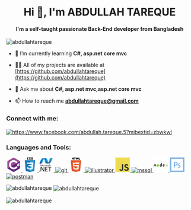 <h1 align="center">Hi 👋, I'm ABDULLAH TAREQUE</h1>
<h4 align="center">I'm a self-taught passionate Back-End developer from Bangladesh</h4>

<p align="left"> <img src="https://komarev.com/ghpvc/?username=abdullahtareque&label=Profile%20views&color=0f8ad7&style=flat" alt="abdullahtareque" /> </p>

- 🌱 I’m currently learning **C#, asp.net core mvc**

- 👨‍💻 All of my projects are available at [https://github.com/abdullahtareque](https://github.com/abdullahtareque)

- 💬 Ask me about **C#, asp.net mvc,asp.net core mvc**

- 📫 How to reach me **abdullahtareque@gmail.com**

<h3 align="left">Connect with me:</h3>
<p align="left">
<a href="https://fb.com/https://www.facebook.com/abdullah.tareque.5?mibextid=zbwkwl" target="blank"><img align="center" src="https://raw.githubusercontent.com/rahuldkjain/github-profile-readme-generator/master/src/images/icons/Social/facebook.svg" alt="https://www.facebook.com/abdullah.tareque.5?mibextid=zbwkwl" height="30" width="40" /></a>
</p> 

<h3 align="left">Languages and Tools:</h3>
<p align="left"> <a href="https://www.w3schools.com/cs/" target="_blank" rel="noreferrer"> <img src="https://raw.githubusercontent.com/devicons/devicon/master/icons/csharp/csharp-original.svg" alt="csharp" width="40" height="40"/> </a> <a href="https://www.w3schools.com/css/" target="_blank" rel="noreferrer"> <img src="https://raw.githubusercontent.com/devicons/devicon/master/icons/css3/css3-original-wordmark.svg" alt="css3" width="40" height="40"/> </a> <a href="https://dotnet.microsoft.com/" target="_blank" rel="noreferrer"> <img src="https://raw.githubusercontent.com/devicons/devicon/master/icons/dot-net/dot-net-original-wordmark.svg" alt="dotnet" width="40" height="40"/> </a> <a href="https://git-scm.com/" target="_blank" rel="noreferrer"> <img src="https://www.vectorlogo.zone/logos/git-scm/git-scm-icon.svg" alt="git" width="40" height="40"/> </a> <a href="https://www.w3.org/html/" target="_blank" rel="noreferrer"> <img src="https://raw.githubusercontent.com/devicons/devicon/master/icons/html5/html5-original-wordmark.svg" alt="html5" width="40" height="40"/> </a> <a href="https://www.adobe.com/in/products/illustrator.html" target="_blank" rel="noreferrer"> <img src="https://www.vectorlogo.zone/logos/adobe_illustrator/adobe_illustrator-icon.svg" alt="illustrator" width="40" height="40"/> </a> <a href="https://developer.mozilla.org/en-US/docs/Web/JavaScript" target="_blank" rel="noreferrer"> <img src="https://raw.githubusercontent.com/devicons/devicon/master/icons/javascript/javascript-original.svg" alt="javascript" width="40" height="40"/> </a> <a href="https://www.microsoft.com/en-us/sql-server" target="_blank" rel="noreferrer"> <img src="https://www.svgrepo.com/show/303229/microsoft-sql-server-logo.svg" alt="mssql" width="40" height="40"/> </a> <a href="https://nodejs.org" target="_blank" rel="noreferrer"> <img src="https://raw.githubusercontent.com/devicons/devicon/master/icons/nodejs/nodejs-original-wordmark.svg" alt="nodejs" width="40" height="40"/> </a> <a href="https://www.photoshop.com/en" target="_blank" rel="noreferrer"> <img src="https://raw.githubusercontent.com/devicons/devicon/master/icons/photoshop/photoshop-line.svg" alt="photoshop" width="40" height="40"/> </a> <a href="https://postman.com" target="_blank" rel="noreferrer"> <img src="https://www.vectorlogo.zone/logos/getpostman/getpostman-icon.svg" alt="postman" width="40" height="40"/> </a> </p>

<p><img align="left" src="https://github-readme-stats.vercel.app/api/top-langs?username=abdullahtareque&show_icons=true&theme=dark&title_color=712af4&text_color=ffffff&bg_color=173f44&hide_border=true&cache_seconds=1800&locale=en&layout=compact" alt="abdullahtareque" /></p>

<p>&nbsp;<img align="center" src="https://github-readme-stats.vercel.app/api?username=abdullahtareque&show_icons=true&theme=dark&title_color=2a81f4&text_color=ffffff&hide_border=true&cache_seconds=1800&locale=en" alt="abdullahtareque" /></p>

<p><img align="center" src="https://github-readme-streak-stats.herokuapp.com/?user=abdullahtareque&theme=dark" alt="abdullahtareque" /></p>
